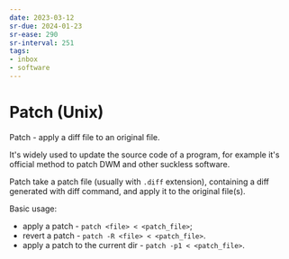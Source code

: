 ```yaml
---
date: 2023-03-12
sr-due: 2024-01-23
sr-ease: 290
sr-interval: 251
tags:
- inbox
- software
---
```


# Patch (Unix)

Patch - apply a diff file to an original file.

It's widely used to update the source code of a program, for example it's
official method to patch DWM and other suckless software.

Patch take a patch file (usually with `.diff` extension), containing a diff
generated with diff command, and apply it to the original file(s).

Basic usage:

- apply a patch - `patch <file> < <patch_file>`;
- revert a patch - `patch -R <file> < <patch_file>`.
- apply a patch to the current dir - `patch -p1 < <patch_file>`.
